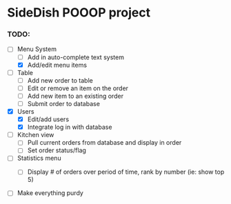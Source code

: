 # SideDish POOOP project

### TODO:
- [ ] Menu System
    - [ ] Add in auto-complete text system
    - [x] Add/edit menu items

- [ ] Table
   - [ ] Add new order to table
   - [ ] Edit or remove an item on the order
   - [ ] Add new item to an existing order
   - [ ] Submit order to database

- [x] Users
   - [x] Edit/add users
   - [x] Integrate log in with database

- [ ] Kitchen view
   - [ ] Pull current orders from database and display in order
   - [ ] Set order status/flag

- [ ] Statistics menu
   - [ ] Display # of orders over period of time, rank by number (ie: show top 5)
    

- [ ] Make everything purdy
